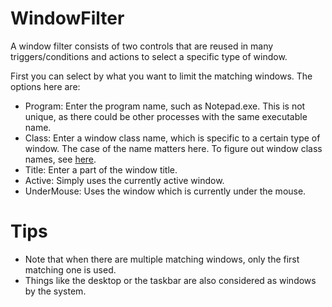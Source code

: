 # WindowFilter #

A window filter consists of two controls that are reused in many triggers/conditions and actions to select a specific type of window.

First you can select by what you want to limit the matching windows. The options here are:
  * Program: Enter the program name, such as Notepad.exe. This is not unique, as there could be other processes with the same executable name.
  * Class: Enter a window class name, which is specific to a certain type of window. The case of the name matters here. To figure out window class names, see [here](docsExamplesGetClassName.md).
  * Title: Enter a part of the window title.
  * Active: Simply uses the currently active window.
  * UnderMouse: Uses the window which is currently under the mouse.

# Tips #
  * Note that when there are multiple matching windows, only the first matching one is used.
  * Things like the desktop or the taskbar are also considered as windows by the system.